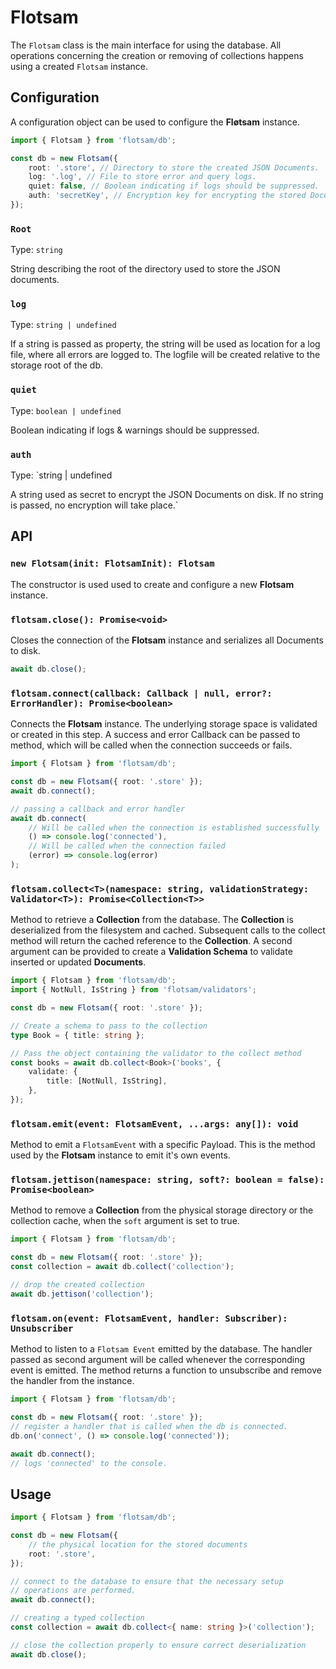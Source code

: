 <!-- @format -->

# Flotsam

The `Flotsam` class is the main interface for using the database. All operations concerning the creation or removing of collections happens using a created `Flotsam` instance.

## Configuration

A configuration object can be used to configure the **Fløtsam** instance.

```ts
import { Flotsam } from 'flotsam/db';

const db = new Flotsam({
    root: '.store', // Directory to store the created JSON Documents.
    log: '.log', // File to store error and query logs.
    quiet: false, // Boolean indicating if logs should be suppressed.
    auth: 'secretKey', // Encryption key for encrypting the stored Document.
});
```

### `Root`

Type: `string`

String describing the root of the directory used to store the JSON documents.

### `log`

Type: `string | undefined`

If a string is passed as property, the string will be used as location for a log file, where all errors are logged to.
The logfile will be created relative to the storage root of the db.

### `quiet`

Type: `boolean | undefined`

Boolean indicating if logs & warnings should be suppressed.

### `auth`

Type: `string | undefined

A string used as secret to encrypt the JSON Documents on disk. If no string is passed,
no encryption will take place.`

## API

### `new Flotsam(init: FlotsamInit): Flotsam`

The constructor is used used to create and configure a new **Flotsam** instance.

### `flotsam.close(): Promise<void>`

Closes the connection of the **Flotsam** instance and serializes all Documents to disk.

```ts
await db.close();
```

### `flotsam.connect(callback: Callback | null, error?: ErrorHandler): Promise<boolean>`

Connects the **Flotsam** instance. The underlying storage space is validated or created in this step. A success and error Callback can be passed to method, which will be called when the connection succeeds or fails.

```ts
import { Flotsam } from 'flotsam/db';

const db = new Flotsam({ root: '.store' });
await db.connect();

// passing a callback and error handler
await db.connect(
    // Will be called when the connection is established successfully
    () => console.log('connected'),
    // Will be called when the connection failed
    (error) => console.log(error)
);
```

### `flotsam.collect<T>(namespace: string, validationStrategy: Validator<T>): Promise<Collection<T>>`

Method to retrieve a **Collection** from the database. The **Collection** is deserialized from the filesystem and cached. Subsequent calls to the collect method will return the cached reference to the **Collection**. A second argument can be provided to create a **Validation Schema** to validate inserted or updated **Documents**.

```ts
import { Flotsam } from 'flotsam/db';
import { NotNull, IsString } from 'flotsam/validators';

const db = new Flotsam({ root: '.store' });

// Create a schema to pass to the collection
type Book = { title: string };

// Pass the object containing the validator to the collect method
const books = await db.collect<Book>('books', {
    validate: {
        title: [NotNull, IsString],
    },
});
```

### `flotsam.emit(event: FlotsamEvent, ...args: any[]): void`

Method to emit a `FlotsamEvent` with a specific Payload. This is the method used by the **Flotsam** instance to emit it's own events.

### `flotsam.jettison(namespace: string, soft?: boolean = false): Promise<boolean>`

Method to remove a **Collection** from the physical storage directory or the collection cache, when the `soft` argument is set to true.

```ts
import { Flotsam } from 'flotsam/db';

const db = new Flotsam({ root: '.store' });
const collection = await db.collect('collection');

// drop the created collection
await db.jettison('collection');
```

### `flotsam.on(event: FlotsamEvent, handler: Subscriber): Unsubscriber`

Method to listen to a `Flotsam Event` emitted by the database. The handler passed as second argument will be called whenever the corresponding event is emitted. The method returns a function to unsubscribe and remove the handler from the instance.

```ts
import { Flotsam } from 'flotsam/db';

const db = new Flotsam({ root: '.store' });
// register a handler that is called when the db is connected.
db.on('connect', () => console.log('connected'));

await db.connect();
// logs 'connected' to the console.
```

## Usage

```ts
import { Flotsam } from 'flotsam/db';

const db = new Flotsam({
    // the physical location for the stored documents
    root: '.store',
});

// connect to the database to ensure that the necessary setup
// operations are performed.
await db.connect();

// creating a typed collection
const collection = await db.collect<{ name: string }>('collection');

// close the collection properly to ensure correct deserialization
await db.close();
```
